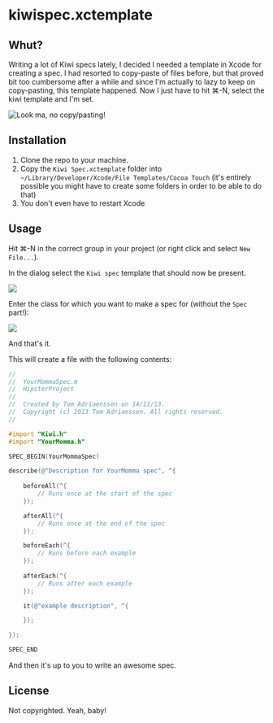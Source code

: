 kiwispec.xctemplate
===================

Whut?
-----
Writing a lot of Kiwi specs lately, I decided I needed a template in Xcode for creating a spec. I had resorted to copy-paste of files before, but that proved bit too cumbersome after a while and since I'm actually to lazy to keep on copy-pasting, this template happened. Now I just have to hit ⌘-N, select the kiwi template and I'm set.

![Look ma, no copy/pasting!](http://cl.ly/image/0V3U381r3K3x/Image%202013.11.14%2021%3A06%3A42.png)

Installation
------------
1. Clone the repo to your machine. 
2. Copy the `Kiwi Spec.xctemplate` folder into `~/Library/Developer/Xcode/File Templates/Cocoa Touch` (it's entirely possible you might have to create some folders in order to be able to do that)
3. You don't even have to restart Xcode

Usage
-----
Hit ⌘-N in the correct group in your project (or right click and select `New File...`).

In the dialog select the `Kiwi spec` template that should now be present.

![](http://cl.ly/image/2U2p2P3N2m0r/Image%202013.11.14%2021%3A15%3A46.png)

Enter the class for which you want to make a spec for (without the `Spec` part!):

![](http://cl.ly/image/0l241V3Y2234/Image%202013.11.14%2021%3A15%3A12.png)

And that's it.

This will create a file with the following contents:

```objective-c
//
//  YourMommaSpec.m
//  HipsterProject
//
//  Created by Tom Adriaenssen on 14/11/13.
//  Copyright (c) 2013 Tom Adriaessen. All rights reserved.
//

#import "Kiwi.h"
#import "YourMomma.h"

SPEC_BEGIN(YourMommaSpec)

describe(@"Description for YourMomma spec", ^{
    
	beforeAll(^{ 
		// Runs once at the start of the spec
	});

	afterAll(^{ 
		// Runs once at the end of the spec
	});

	beforeEach(^{
		// Runs before each example 
    });
   
    afterEach(^{
		// Runs after each example
    });

    it(@"example description", ^{

    });

});

SPEC_END
```

And then it's up to you to write an awesome spec. 

License
-------
Not copyrighted. Yeah, baby!
